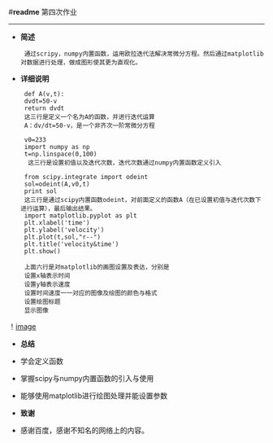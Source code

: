 ﻿#**readme**
        第四次作业

---



 - **简述**
         
        通过scripy，numpy内置函数，运用欧拉迭代法解决常微分方程。然后通过matplotlib对数据进行处理，做成图形使其更为直观化。
 - **详细说明**
              
        def A(v,t):   
        dvdt=50-v    
        return dvdt   
        这三行是定义一个名为A的函数，并进行迭代运算
        A：dv/dt=50-v，是一个非齐次一阶常微分方程

        v0=233   
        import numpy as np   
        t=np.linspace(0,100)  
         这三行是设置初值以及迭代次数，迭代次数通过numpy内置函数定义引入

        from scipy.integrate import odeint    
        sol=odeint(A,v0,t)    
        print sol  
        这三行是通过scipy内置函数odeint，对前面定义的函数A（在已设置初值与迭代次数下进行运算），最后输出结果。  
        import matplotlib.pyplot as plt   
        plt.xlabel('time')   
        plt.ylabel('velocity')   
        plt.plot(t,sol,"r--")    
        plt.title('velocity&time')  
        plt.show()   
        
        上面六行是对matplotlib的画图设置及表达，分别是
        设置x轴表示时间
        设置y轴表示速度
        设置时间速度一一对应的图像及绘图的颜色与格式
        设置绘图标题
        显示图像
 ！[image](https://github.com/x-blossom/computationalphysics-2013301020024/blob/master/4th/figure_1.png)
 - **总结**

 - 学会定义函数
 - 掌握scipy与numpy内置函数的引入与使用
 - 能够使用matplotlib进行绘图处理并能设置参数

 - **致谢**
 - 感谢百度，感谢不知名的网络上的内容。

 
